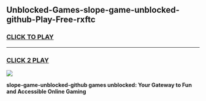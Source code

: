 
## Unblocked-Games-slope-game-unblocked-github-Play-Free-rxftc
<h3>
<a href="https://premium76.site?title=slope-game-unblocked-github&ref=17A">CLICK TO PLAY</a></h3>
<hr>

<h3>
<a href="https://premium76.site?title=slope-game-unblocked-github&ref=17A">CLICK 2 PLAY</a>
  
</h3>

<a href="https://premium76.site?title=slope-game-unblocked-github&ref=17A"><img src="https://clearcache.store/games.png"></a>


**slope-game-unblocked-github games unblocked: Your Gateway to Fun and Accessible Online Gaming**
